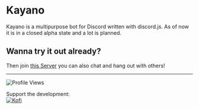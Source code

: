 # Kayano
Kayano is a multipurpose bot for Discord written with discord.js. As of now it is in a closed alpha state and a lot is planned. 

## Wanna try it out already?
Then join [this Server](https://discord.gg/ngkUdXQZ8P) you can also chat and hang out with others!

<hr>

![Profile Views](https://komarev.com/ghpvc/?username=kayano-bot&color=grey&style=flat-square)

Support the development:<br>
[![Kofi](https://img.shields.io/badge/Ko--fi-F16061?style=for-the-badge&logo=ko-fi&logoColor=white)](https://ko-fi.com/pukima)
